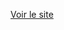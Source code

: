 <a href="https://github.com/socdaservice/afribayiri.com/blob/master/resources/views/accueil.blade.php">Voir le site</a>